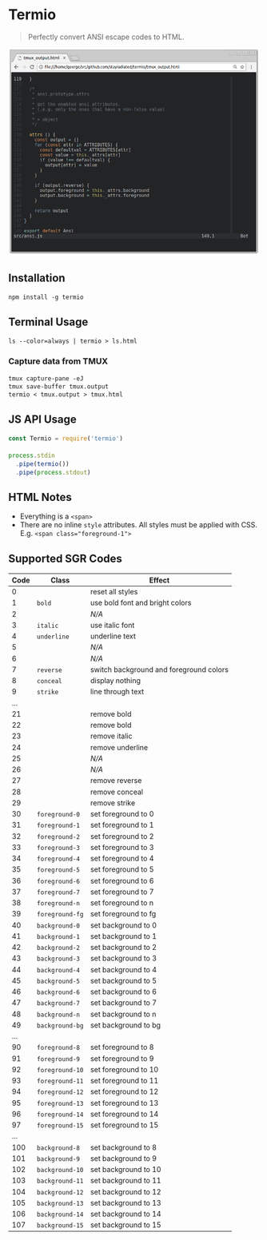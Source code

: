 Termio
============

> Perfectly convert ANSI escape codes to HTML.

![Example Screenshot](./_screenshot.png)

## Installation

```
npm install -g termio
```

## Terminal Usage

```
ls --color=always | termio > ls.html
```

### Capture data from TMUX

```
tmux capture-pane -eJ
tmux save-buffer tmux.output
termio < tmux.output > tmux.html
```

## JS API Usage

```javascript
const Termio = require('termio')

process.stdin
  .pipe(termio())
  .pipe(process.stdout)
```

## HTML Notes

- Everything is a `<span>`
- There are no inline `style` attributes. All styles must be applied with CSS.
  E.g. `<span class="foreground-1">`

## Supported SGR Codes

| Code | Class            | Effect
| ---- | ---------------  | ------
| 0    |                  | reset all styles
| 1    | `bold`           | use bold font and bright colors
| 2    |                  | *N/A*
| 3    | `italic`         | use italic font
| 4    | `underline`      | underline text
| 5    |                  | *N/A*
| 6    |                  | *N/A*
| 7    | `reverse`        | switch background and foreground colors
| 8    | `conceal`        | display nothing
| 9    | `strike`         | line through text
| ...  |                  |
| 21   |                  | remove bold
| 22   |                  | remove bold
| 23   |                  | remove italic
| 24   |                  | remove underline
| 25   |                  | *N/A*
| 26   |                  | *N/A*
| 27   |                  | remove reverse
| 28   |                  | remove conceal
| 29   |                  | remove strike
| 30   | `foreground-0`   | set foreground to 0
| 31   | `foreground-1`   | set foreground to 1
| 32   | `foreground-2`   | set foreground to 2
| 33   | `foreground-3`   | set foreground to 3
| 34   | `foreground-4`   | set foreground to 4
| 35   | `foreground-5`   | set foreground to 5
| 36   | `foreground-6`   | set foreground to 6
| 37   | `foreground-7`   | set foreground to 7
| 38   | `foreground-n`   | set foreground to n
| 39   | `foreground-fg`  | set foreground to fg
| 40   | `background-0`   | set background to 0
| 41   | `background-1`   | set background to 1
| 42   | `background-2`   | set background to 2
| 43   | `background-3`   | set background to 3
| 44   | `background-4`   | set background to 4
| 45   | `background-5`   | set background to 5
| 46   | `background-6`   | set background to 6
| 47   | `background-7`   | set background to 7
| 48   | `background-n`   | set background to n
| 49   | `background-bg`  | set background to bg
| ...  |                  |
| 90   | `foreground-8`   | set foreground to 8
| 91   | `foreground-9`   | set foreground to 9
| 92   | `foreground-10`  | set foreground to 10
| 93   | `foreground-11`  | set foreground to 11
| 94   | `foreground-12`  | set foreground to 12
| 95   | `foreground-13`  | set foreground to 13
| 96   | `foreground-14`  | set foreground to 14
| 97   | `foreground-15`  | set foreground to 15
| ...  |                  |
| 100  | `background-8`   | set background to 8
| 101  | `background-9`   | set background to 9
| 102  | `background-10`  | set background to 10
| 103  | `background-11`  | set background to 11
| 104  | `background-12`  | set background to 12
| 105  | `background-13`  | set background to 13
| 106  | `background-14`  | set background to 14
| 107  | `background-15`  | set background to 15
